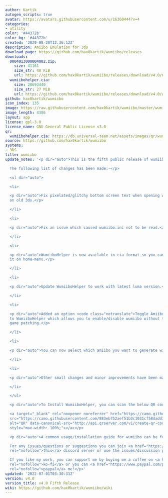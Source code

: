 ```yaml
---
author: Kartik
autogen_scripts: true
avatar: https://avatars.githubusercontent.com/u/16360444?v=4
categories:
- utility
color: '#44372b'
color_bg: '#44372b'
created: '2020-08-20T12:36:12Z'
description: Amiibo Emulation for 3ds
download_page: https://github.com/hax0kartik/wumiibo/releases
downloads:
  0004013000004002.zip:
    size: 41161
    size_str: 40 KiB
    url: https://github.com/hax0kartik/wumiibo/releases/download/v4.0/0004013000004002.zip
  wumiibohelper.cia:
    size: 28693440
    size_str: 27 MiB
    url: https://github.com/hax0kartik/wumiibo/releases/download/v4.0/wumiibohelper.cia
github: hax0kartik/wumiibo
icon_index: 135
image: https://raw.githubusercontent.com/hax0kartik/wumiibo/master/wumiibohelper/gfx/icon.png
image_length: 4386
layout: app
license: gpl-3.0
license_name: GNU General Public License v3.0
qr:
  wumiibohelper.cia: https://db.universal-team.net/assets/images/qr/wumiibohelper-cia.png
source: https://github.com/hax0kartik/wumiibo
systems:
- 3DS
title: wumiibo
update_notes: '<p dir="auto">This is the fifth public release of wumiibo.<br>

  The following list of changes has been made:-</p>

  <ul dir="auto">

  <li>

  <p dir="auto">Fix pixelated/glitchy bottom screen text when opening wumiibo menu
  on old 3ds.</p>

  </li>

  <li>

  <p dir="auto">Fix an issue which caused wumiibo.ini not to be read.</p>

  </li>

  <li>

  <p dir="auto">WumiiboHelper is now available in cia format so you can directly install
  it on home-menu.</p>

  </li>

  <li>

  <p dir="auto">Update WumiiboHelper to work with latest luma version.</p>

  </li>

  <li>

  <p dir="auto">Added an option <code class="notranslate">Toggle Amiibo State</code>
  to WumiiboHelper which allows you to enable/disable wumiibo without turning off
  game patching.</p>

  </li>

  <li>

  <p dir="auto">You can now select which amiibo you want to generate with WumiiboHelper.</p>

  </li>

  <li>

  <p dir="auto">Other small changes and minor improvements have been made.</p>

  </li>

  </ul>

  <p dir="auto">To Install WumiiboHelper, you can scan the below QR code with FBI.<br>

  <a target="_blank" rel="noopener noreferrer" href="https://camo.githubusercontent.com/883eb752aef51b3c1031cf58dadd32cb877a5f694c82a45315cc404c40f8102f/687474703a2f2f6170692e71727365727665722e636f6d2f76312f6372656174652d71722d636f64652f3f636f6c6f723d303030303030266267636f6c6f723d46464646464626646174613d68747470732533412532462532466769746875622e636f6d253246686178306b617274696b25324677756d6969626f25324672656c6561736573253246646f776e6c6f616425324676342e3025324677756d6969626f68656c7065722e63696126717a6f6e653d31266d617267696e3d302673697a653d34303078343030266563633d4c"><img
  src="https://camo.githubusercontent.com/883eb752aef51b3c1031cf58dadd32cb877a5f694c82a45315cc404c40f8102f/687474703a2f2f6170692e71727365727665722e636f6d2f76312f6372656174652d71722d636f64652f3f636f6c6f723d303030303030266267636f6c6f723d46464646464626646174613d68747470732533412532462532466769746875622e636f6d253246686178306b617274696b25324677756d6969626f25324672656c6561736573253246646f776e6c6f616425324676342e3025324677756d6969626f68656c7065722e63696126717a6f6e653d31266d617267696e3d302673697a653d34303078343030266563633d4c"
  alt="QR" data-canonical-src="http://api.qrserver.com/v1/create-qr-code/?color=000000&amp;bgcolor=FFFFFF&amp;data=https%3A%2F%2Fgithub.com%2Fhax0kartik%2Fwumiibo%2Freleases%2Fdownload%2Fv4.0%2Fwumiibohelper.cia&amp;qzone=1&amp;margin=0&amp;size=400x400&amp;ecc=L"
  style="max-width: 100%;"></a></p>

  <p dir="auto">A common usage/installation guide for wumiibo can be found <a href="https://github.com/hax0kartik/wumiibo/wiki/Usage-guide-for-Wumiibo-and-WumiiboHelper">here</a>.<br>

  For any issues/questions or suggestions you can join <a href="https://discord.gg/hyuvmb9"
  rel="nofollow">this</a> discord server or use the issues/discussion page.<br>

  If you like my work, you can support me by buying me a coffee on <a href="https://ko-fi.com/hax0kartik"
  rel="nofollow">ko-fi</a> or you can <a href="https://www.paypal.com/paypalme/preetiagarwala?locale.x=en_GB"
  rel="nofollow">paypal</a> me!</p>'
updated: '2022-07-01T03:30:31Z'
version: v4.0
version_title: v4.0 Fifth Release
wiki: https://github.com/hax0kartik/wumiibo/wiki
---
```

